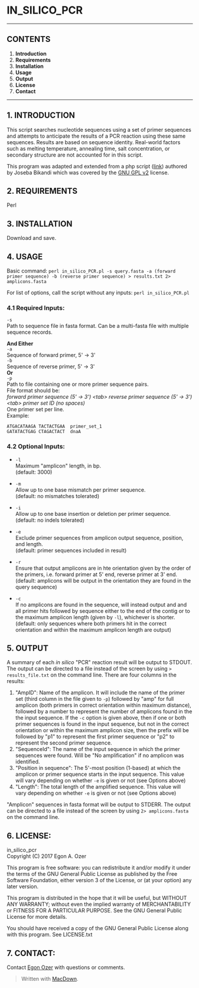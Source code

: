 # IN\_SILICO_PCR
***
## CONTENTS

1. **Introduction**
2. **Requirements**
3. **Installation**
4. **Usage**
5. **Output**
6. **License**
7. **Contact**

***
## 1. INTRODUCTION

This script searches nucleotide sequences using a set of primer sequences and attempts to anticipate the results of a PCR reaction using these same sequences. Results are based on sequence identity. Real-world factors such as melting temperature, annealing time, salt concentration, or secondary structure are not accounted for in this script.

This program was adapted and extended from a php script ([link](http://www.biophp.org/minitools/pcr_amplification/)) authored by Joseba Bikandi which was covered by the [GNU GPL v2](http://www.biophp.org/minitools/pcr_amplification/) license. 

## 2. REQUIREMENTS

Perl

## 3. INSTALLATION

Download and save.

## 4. USAGE
Basic command: `perl in_silico_PCR.pl -s query.fasta -a (forward primer sequence) -b (reverse primer sequence) > results.txt 2> amplicons.fasta`

For list of options, call the script without any inputs: `perl in_silico_PCR.pl`

### 4.1 Required Inputs:
`-s`  
Path to sequence file in fasta format. Can be a multi-fasta file with multiple sequence records.

**And Either**  
`-a`  
Sequence of forward primer, 5' → 3'  
`-b`  
Sequence of reverse primer, 5' → 3'  
**Or**  
`-p`  
Path to file containing one or more primer sequence pairs.  
File format should be:  
_forward primer sequence (5' → 3') \<tab> reverse primer sequence (5' → 3') \<tab> primer set ID (no spaces)_  
One primer set per line.  
Example:  

```
ATGACATAAGA	TACTACTGAA	primer_set_1
GATATACTGAG	CTAGACTACT	dnaA
```

### 4.2 Optional Inputs:

* `-l`  
Maximum "amplicon" length, in bp.  
(default: 3000)

* `-m`  
Allow up to one base mismatch per primer sequence.  
(default: no mismatches tolerated)

* `-i`  
Allow up to one base insertion or deletion per primer sequence.  
(default: no indels tolerated) 

* `-e`  
Exclude primer sequences from amplicon output sequence, position, and length.  
(default: primer sequences included in result)

* `-r`  
Ensure that output amplicons are in hte orientation given by the order of the primers, i.e. forward primer at 5' end, reverse primer at 3' end.  
(default: amplicons will be output in the orientation they are found in the query sequence)

* `-c`  
If no amplicons are found in the sequence, will instead output and and all primer hits followed by sequence either to the end of the contig or to the maximum amplicon length (given by `-l`), whichever is shorter.   
(default: only sequences where both primers hit in the correct orientation and within the maximum amplicon length are output) 

## 5. OUTPUT

A summary of each _in silico_ "PCR" reaction result will be output to STDOUT. The output can be directed to a file instead of the screen by using `> results_file.txt` on the command line. There are four columns in the results:

1. "AmpID": Name of the amplicon. It will include the name of the primer set (third column in the file given to `-p`) followed by "amp" for full amplicon (both primers in correct orientation within maximum distance), followed by a number to represent the number of amplicons found in the the input sequence. If the `-c` option is given above, then if one or both primer sequences is found in the input sequence, but not in the correct orientation or within the maximum amplicon size, then the prefix will be followed by "p1" to represent the first primer sequence or "p2" to represent the second primer sequence.
2. "SequenceId": The name of the input sequence in which the primer sequences were found. Will be "No amplification" if no amplicon was identified.
3. "Position in sequence": The 5'-most position (1-based) at which the amplicon or primer sequence starts in the input sequence. This value will vary depending on whether `-e` is given or not (see Options above)
4. "Length": The total length of the amplified sequence. This value will vary depending on whether `-e` is given or not (see Options above)

"Amplicon" sequences in fasta format will be output to STDERR. The output can be directed to a file instead of the screen by using `2> amplicons.fasta` on the command line.  


## 6. LICENSE:

in\_silico_pcr  
Copyright (C) 2017 Egon A. Ozer

This program is free software: you can redistribute it and/or modify
it under the terms of the GNU General Public License as published by
the Free Software Foundation, either version 3 of the License, or
(at your option) any later version.

This program is distributed in the hope that it will be useful,
but WITHOUT ANY WARRANTY; without even the implied warranty of
MERCHANTABILITY or FITNESS FOR A PARTICULAR PURPOSE.  See the
GNU General Public License for more details.

You should have received a copy of the GNU General Public License
along with this program.  See LICENSE.txt

## 7. CONTACT:

Contact [Egon Ozer](e-ozer@northwestern.edu) with questions or comments.



> Written with [MacDown](https://macdown.uranusjr.com/).
 